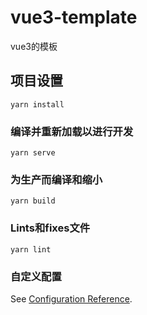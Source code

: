 # vue3-template
  vue3的模板

## 项目设置
```
yarn install
```

### 编译并重新加载以进行开发
```
yarn serve
```

### 为生产而编译和缩小
```
yarn build
```

### Lints和fixes文件
```
yarn lint
```

### 自定义配置
See [Configuration Reference](https://cli.vuejs.org/config/).
